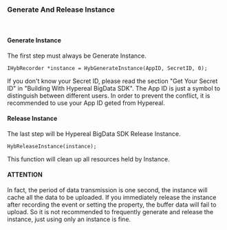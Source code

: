 ### Generate And Release Instance

<br>

#### Generate Instance
The first step must always be Generate Instance.

```
IHybRecorder *instance = HybGenerateInstance(AppID, SecretID, 0);
``` 

If you don't know your Secret ID, please read the section "Get Your Secret ID" in "Building With Hypereal BigData SDK".
The App ID is just a symbol to distinguish between different users.
In order to prevent the conflict, it is recommended to use your App ID geted from Hypereal.

#### Release Instance

The last step will be Hypereal BigData SDK Release Instance.

```
HybReleaseInstance(instance);
```

This function will clean up all resources held by Instance.

#### ATTENTION

In fact, the period of data transmission is one second, the instance will cache all the data to be uploaded. If you immediately release the instance after recording the event or setting the property, the buffer data will fail to upload. So it is not recommended to frequently generate and release the instance, just using only an instance is fine.